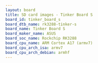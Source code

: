 ```yaml
---
layout: board
title: SD card images - Tinker Board S
board_id: tinker_board_s
board_dtb_name: rk3288-tinker-s
board_name: Tinker Board S
board_maker_name: ASUS
board_soc_name: Rockchip RK3288
board_cpu_name: ARM Cortex A17 (armv7)
board_cpu_arch_isa: armv7
board_cpu_arch_debian: armhf
---
```

